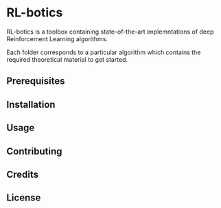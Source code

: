 # RL-botics
RL-botics is a toolbox containing state-of-the-art implemntations of deep Reinforcement Learning algorithms.

Each folder corresponds to a particular algorithm which contains the required theoretical material to get started.

## Prerequisites

## Installation

## Usage

## Contributing

## Credits

## License
